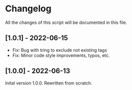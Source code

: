 # Changelog

All the changes of this script will be documented in this file.

## [1.0.1] - 2022-06-15

- Fix: Bug with tring to exclude not existing tags
- Fix: Minor code style improvements, typos, etc.

## [1.0.0] - 2022-06-13

Inital version 1.0.0. Rewritten from scratch.
